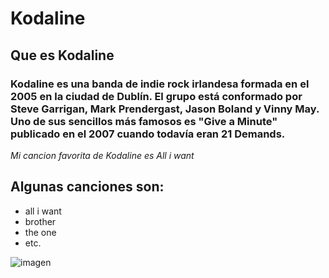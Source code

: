 # Kodaline
## Que es Kodaline
### Kodaline es una banda de indie rock irlandesa formada en el 2005 en la ciudad de Dublín. El grupo está conformado por Steve Garrigan, Mark Prendergast, Jason Boland y Vinny May. Uno de sus sencillos más famosos es "Give a Minute" publicado en el 2007 cuando todavía eran 21 Demands.

*Mi cancion favorita de Kodaline es All i want*

## Algunas canciones son:
- all i want
- brother
- the one 
- etc.

![imagen](https://studiosol-a.akamaihd.net/uploadfile/letras/fotos/3/e/b/0/3eb0845b15cec9db378dfd52f83647d8.jpg)
